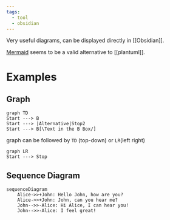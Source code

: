 ```yaml
---
tags:
  - tool
  - obsidian
---
```

Very useful diagrams, can be displayed directly in [[Obsidian]].

[Mermaid](http://mermaid.js.org/#/) seems to be a valid alternative to [[plantuml]].

# Examples

## Graph

```mermaid
graph TD
Start ---> B
Start ---> |Alternative|Stop2
Start ---> B[\Text in the B Box/]
```

graph can be followed by `TD` (top-down) or `LR`(left right)

```mermaid
graph LR
Start ---> Stop
```

## Sequence Diagram

```mermaid
sequenceDiagram
    Alice->>+John: Hello John, how are you?
    Alice->>+John: John, can you hear me?
    John-->>-Alice: Hi Alice, I can hear you!
    John-->>-Alice: I feel great!
```
